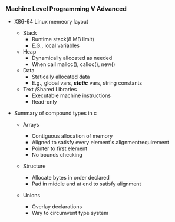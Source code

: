 ### Machine Level Programming V Advanced

- X86-64 Linux memeory layout

  - Stack
    - Runtime stack(8 MB limit)
    - E.G., local variables
  - Heap
    - Dynamically allocated as needed
    - When call malloc(), calloc(), new()
  - Data
    - Statically allocated data
    - E.g., global vars, **_static_** vars, string constants
  - Text /Shared Libraries
    - Executable machine instructions
    - Read-only

- Summary of compound types in c

  - Arrays
    - Contiguous allocation of memory
    - Aligned to satisfy every element's alignmentrequirement
    - Pointer to first element
    - No bounds checking
  - Structure

    - Allocate bytes in order declared
    - Pad in middle and at end to satisfy alignment

  - Unions
    - Overlay declarations
    - Way to circumvent type system
